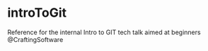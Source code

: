 # introToGit
Reference for the internal Intro to GIT tech talk aimed at beginners @CraftingSoftware
